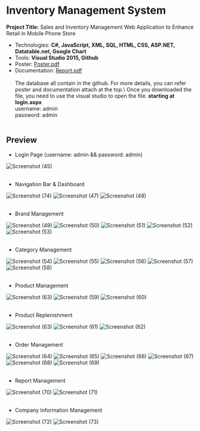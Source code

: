 # Inventory Management System
**Project Title:** Sales and Inventory Management Web Application to Enhance Retail in Mobile Phone Store
- Technologies: **C#, JavaScript, XML, SQL, HTML, CSS, ASP.NET, Datatable.net, Google Chart**
- Tools: **Visual Studio 2015, Github**
- Poster: [Poster.pdf](https://github.com/eryanyao/InventoryManagement_FYP/files/6643300/Poster.pdf)
- Documentation: [Report.pdf](https://github.com/eryanyao/InventoryManagement_FYP/files/6643307/Report.pdf)
<br><br>
The database all contain in the github. For more details, you can refer poster and documentation attach at the top.\\
Once you downloaded the file, you need to use the visual studio to open the file.
**starting at login.aspx**\
username: admin\
password: admin
<br><br>

## Preview
- Login Page (username: admin && password: admin)

![Screenshot (45)](https://user-images.githubusercontent.com/74011230/121796303-80792000-cc4a-11eb-8f82-55be97d8d9a1.png)
<br><br>
- Navigation Bar & Dashboard

![Screenshot (74)](https://user-images.githubusercontent.com/74011230/121796338-bae2bd00-cc4a-11eb-80e9-6f2136f589f4.png)
![Screenshot (47)](https://user-images.githubusercontent.com/74011230/121796235-3db74800-cc4a-11eb-8a4e-9fc3647e78b5.png)
![Screenshot (48)](https://user-images.githubusercontent.com/74011230/121796236-40b23880-cc4a-11eb-814e-7c0b036990b7.png)
<br><br>
- Brand Management

![Screenshot (49)](https://user-images.githubusercontent.com/74011230/121796238-41e36580-cc4a-11eb-805e-d949994daa78.png)
![Screenshot (50)](https://user-images.githubusercontent.com/74011230/121796240-43149280-cc4a-11eb-88b2-62a572d40f51.png)
![Screenshot (51)](https://user-images.githubusercontent.com/74011230/121796243-4445bf80-cc4a-11eb-8a8d-d6aaa4605b92.png)
![Screenshot (52)](https://user-images.githubusercontent.com/74011230/121796244-4576ec80-cc4a-11eb-89bb-cb11e0d0a129.png)
![Screenshot (53)](https://user-images.githubusercontent.com/74011230/121796245-460f8300-cc4a-11eb-9a5e-54c8e2594a3c.png)
<br><br>
- Category Management

![Screenshot (54)](https://user-images.githubusercontent.com/74011230/121796247-4740b000-cc4a-11eb-8cf3-8eb067dd3bd5.png)
![Screenshot (55)](https://user-images.githubusercontent.com/74011230/121796250-4871dd00-cc4a-11eb-9a80-c4d7434b867a.png)
![Screenshot (56)](https://user-images.githubusercontent.com/74011230/121796251-49a30a00-cc4a-11eb-9833-3be8775c21e2.png)
![Screenshot (57)](https://user-images.githubusercontent.com/74011230/121796254-4ad43700-cc4a-11eb-90fc-36556cb2a287.png)
![Screenshot (58)](https://user-images.githubusercontent.com/74011230/121796256-4c056400-cc4a-11eb-9c0a-991e4ccaf3c4.png)
<br><br>
- Product Management

![Screenshot (63)](https://user-images.githubusercontent.com/74011230/121796266-54f63580-cc4a-11eb-9b41-017c1dd5395c.png)
![Screenshot (59)](https://user-images.githubusercontent.com/74011230/121796258-4dcf2780-cc4a-11eb-94b2-41bf28cc1a64.png)
![Screenshot (60)](https://user-images.githubusercontent.com/74011230/121796259-4f005480-cc4a-11eb-92b2-cb58ae481402.png)
<br><br>
- Product Replenishment

![Screenshot (63)](https://user-images.githubusercontent.com/74011230/121796266-54f63580-cc4a-11eb-9b41-017c1dd5395c.png)
![Screenshot (61)](https://user-images.githubusercontent.com/74011230/121796263-5162ae80-cc4a-11eb-832f-ce84e9978a6c.png)
![Screenshot (62)](https://user-images.githubusercontent.com/74011230/121796264-532c7200-cc4a-11eb-8843-32094852b967.png)
<br><br>
- Order Management

![Screenshot (64)](https://user-images.githubusercontent.com/74011230/121796267-57588f80-cc4a-11eb-906b-3bfb41d83051.png)
![Screenshot (65)](https://user-images.githubusercontent.com/74011230/121796269-5889bc80-cc4a-11eb-8e1c-7561b737847d.png)
![Screenshot (66)](https://user-images.githubusercontent.com/74011230/121796271-5a538000-cc4a-11eb-97b4-2e66af7763fd.png)
![Screenshot (67)](https://user-images.githubusercontent.com/74011230/121796273-5b84ad00-cc4a-11eb-99ae-b81497f96c6f.png)
![Screenshot (68)](https://user-images.githubusercontent.com/74011230/121796275-5cb5da00-cc4a-11eb-989e-bca579750569.png)
![Screenshot (69)](https://user-images.githubusercontent.com/74011230/121796277-5e7f9d80-cc4a-11eb-981a-a8c95ad29a57.png)
<br><br>
- Report Management

![Screenshot (70)](https://user-images.githubusercontent.com/74011230/121796279-60496100-cc4a-11eb-8c00-a8e776ef79cf.png)
![Screenshot (71)](https://user-images.githubusercontent.com/74011230/121796280-617a8e00-cc4a-11eb-9626-2b1ce4d42c5d.png)
<br><br>
- Company Information Management

![Screenshot (72)](https://user-images.githubusercontent.com/74011230/121796283-63445180-cc4a-11eb-8e17-644eb2c54965.png)
![Screenshot (73)](https://user-images.githubusercontent.com/74011230/121796284-63dce800-cc4a-11eb-85f6-03dee740bde0.png)

